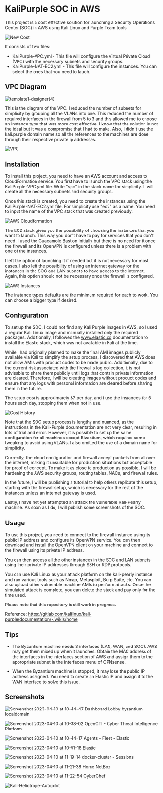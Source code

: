 # KaliPurple SOC in AWS
 
This project is a cost effective solution for launching a Security Operations Center (SOC) in AWS using Kali Linux and Purple Team tools. 

![New Cost](https://user-images.githubusercontent.com/47893772/231023009-617e5cf0-25ae-46b5-931d-75f8918bcfc9.png)


It consists of two files:
 
- KaliPurple-VPC.yml - This file will configure the Virtual Private Cloud (VPC) with the necessary subnets and security groups.
- KaliPurple-NAT-EC2.yml - This file will configure the instances. You can select the ones that you need to lauch. 
 
## VPC Diagram
 
![template1-designer(4)](https://user-images.githubusercontent.com/47893772/230233768-5f024316-4f0f-4b70-9310-0891ceb63d9a.png)
 
This is the diagram of the VPC. I reduced the number of subnets for simplicity by grouping all the VLANs into one. This reduced the number of required interfaces in the firewall from 5 to 3 and this allowed me to choose an instance type that was more cost effective. I know that the solution is not the ideal but it was a compromise that I had to make. Also, I didn't use the kali.purple domain name so all the references to the machines are done through their respective private ip addresses. 

![VPC](https://user-images.githubusercontent.com/47893772/231020516-6c6cc77f-19f5-480d-a762-50b57fb26450.png)


 
## Installation
 
To install this project, you need to have an AWS account and access to CloudFormation service. You first have to launch the VPC stack using the KaliPurple-VPC.yml file. Write "vpc" in the stack name for simplicity. It will create all the necessary subnets and security groups.
 
Once this stack is created, you need to create the instances using the KaliPurple-NAT-EC2.yml file. For simplicity use "ec2" as a name. You need to input the name of the VPC stack that was created previously.

![AWS Cloudformation](https://user-images.githubusercontent.com/47893772/231020706-82afa33e-b182-4b1f-9ed3-4f71fe0f1b63.png)


 
The EC2 stack gives you the possibility of choosing the instances that you want to launch. This way you don't have to pay for services that you don't need. I used the Guacamole Bastion initially but there is no need for it once the firewall and its OpenVPN is configured unless there is a problem with one of the instances.
 
I left the option of launching it if needed but it is not necessary for most cases. I also left the possibility of using an internet gateway for the instances in the SOC and LAN subnets to have access to the internet. Again, this option should not be necessary once the firewall is configured.

 ![AWS Instances](https://user-images.githubusercontent.com/47893772/231023159-8aa8e92c-73b9-4765-be08-45234d8d7950.png)
 
The instance types defaults are the minimum required for each to work. You can choose a bigger type if desired.
 
## Configuration
 
To set up the SOC, I could not find any Kali Purple images in AWS, so I used a regular Kali Linux image and manually installed only the required packages. Additionally, I followed the www.elastic.co documentation to install the Elastic stack, which was not available in Kali at the time.

While I had originally planned to make the final AMI images publicly available via Kali to simplify the setup process, I discovered that AWS does not allow AMIs with product codes to be made public. Additionally, due to the current risk associated with the firewall's log collection, it is not advisable to share them publicly until logs that contain private information are cleared. Therefore, I will be creating images without product codes and ensure that any logs with personal information are cleared before sharing them in the future.

The setup cost is approximately $7 per day, and I use the instances for 5 hours each day, stopping them when not in use.

![Cost History](https://user-images.githubusercontent.com/47893772/231023307-d604dc42-dcd1-4a30-92eb-4d333c99df88.png)

Note that the SOC setup process is lengthy and nuanced, as the instructions in the Kali-Purple documentation are not very clear, resulting in lots of trial and error. However, it is possible to set up the same configuration for all machines except Bizantium, which requires some tweaking to avoid using VLANs. I also omitted the use of a domain name for simplicity.

Currently, the cloud configuration and firewall accept packets from all over the internet, making it unsuitable for production situations but acceptable for proof of concept. To make it as close to production as possible, I will be hardening the AWS security groups, routing tables, NACs, and firewall rules.

In the future, I will be publishing a tutorial to help others replicate this setup, starting with the firewall setup, which is necessary for the rest of the instances unless an internet gateway is used.

Lastly, I have not yet attempted an attack the vulnerable Kali-Pearly machine. As soon as I do, I will publish some screenshots of the SOC.

 
## Usage
 
To use this project, you need to connect to the firewall instance using its public IP address and configure its OpenVPN service. You can then download and install the OpenVPN client on your machine and connect to the firewall using its private IP address. 
 
You can then access all the other instances in the SOC and LAN subnets using their private IP addresses through SSH or RDP protocols.
 
You can use Kali Linux as your attack platform on the kali-pearly instance and run various tools such as Nmap, Metasploit, Burp Suite, etc. You can also upload other vulnerable machine AMIs to perform attacks. Once the simulated attack is complete, you can delete the stack and pay only for the time used. 

Please note that this repository is still work in progress.

Reference: https://gitlab.com/kalilinux/kali-purple/documentation/-/wikis/home

## Tips
- The Byzantium machine needs 3 interfaces (LAN, WAN, and SOC). AWS may get them mixed up when it launches. Obtain the MAC address of the interfaces in the interfaces section of AWS and assign them to the appropriate subnet in the interfaces menu of OPNsense.

- When the Byzantium machine is stopped, it may lose the public IP address assigned. You need to create an Elastic IP and assign it to the WAN interface to solve this issue.

## Screenshots

![Screenshot 2023-04-10 at 10-44-47 Dashboard Lobby byzantium localdomain](https://user-images.githubusercontent.com/47893772/231025324-626561a3-dcc8-41b0-b57e-dfac77f23fed.png)



![Screenshot 2023-04-10 at 10-38-02 OpenCTI - Cyber Threat Intelligence Platform](https://user-images.githubusercontent.com/47893772/231025203-42793b70-dacb-4ff2-9793-a97d79280b7e.png)

![Screenshot 2023-04-10 at 10-44-17 Agents - Fleet - Elastic](https://user-images.githubusercontent.com/47893772/231025243-f8311ab8-cef1-4990-8c8b-eab654e8c0d1.png)

![Screenshot 2023-04-10 at 10-51-18 Elastic](https://user-images.githubusercontent.com/47893772/231025426-b07429a7-9545-4d3e-8cdb-d691dc91830d.png)

![Screenshot 2023-04-10 at 11-19-14 docker-cluster - Sessions](https://user-images.githubusercontent.com/47893772/231025535-7482c7d3-6ba7-4b97-a2f6-b61fc5c36640.png)


![Screenshot 2023-04-10 at 11-21-38 Home NetBox](https://user-images.githubusercontent.com/47893772/231025588-3894ed6c-d207-426b-b0ef-4a89e4a63e43.png)


![Screenshot 2023-04-10 at 11-22-54 CyberChef](https://user-images.githubusercontent.com/47893772/231025632-d2836ca4-a7d6-4519-adfa-9cc7e039af6a.png)



![Kali-Heliotrope-Autopilot](https://user-images.githubusercontent.com/47893772/231025109-7bc3b7c0-e33b-4724-bcfd-fff817849d7f.png)


